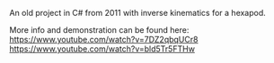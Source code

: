 An old project in C# from 2011 with inverse kinematics for a hexapod. 

More info and demonstration can be found here: 
https://www.youtube.com/watch?v=7DZ2qbqUCr8
https://www.youtube.com/watch?v=bld5Tr5FTHw
